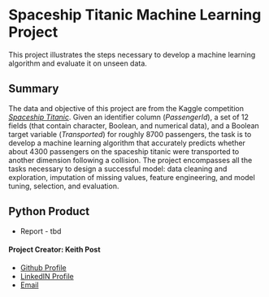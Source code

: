 # **Spaceship Titanic Machine Learning Project**
This project illustrates the steps necessary to develop a machine learning algorithm and evaluate it on unseen data. 

## Summary
The data and objective of this project are from the Kaggle competition [*Spaceship Titanic*](https://www.kaggle.com/c/spaceship-titanic). Given an identifier column (*PassengerId*), a set of 12 fields (that contain character, Boolean, and numerical data), and a Boolean target variable (*Transported*) for roughly 8700 passengers, the task is to develop a machine learning algorithm that accurately predicts whether about 4300 passengers on the spaceship titanic were transported to another dimension following a collision. The project encompasses all the tasks necessary to design a successful model: data cleaning and exploration, imputation of missing values, feature engineering, and model tuning, selection, and evaluation.


## Python Product
+ Report - tbd

#### **Project Creator: Keith Post**
+ [Github Profile](https://github.com/kpost34) 
+ [LinkedIN Profile](https://www.linkedin.com/in/keith-post/)
+ [Email](mailto:keithhpost@gmail.com)